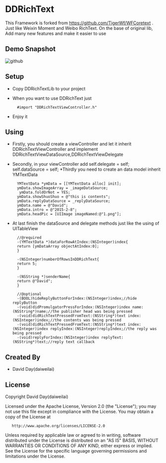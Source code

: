 # DDRichText
This Framework is forked from https://github.com/TigerWf/WFCoretext . Just like Weixin Moment and Weibo RichText. On the base of original lib, Add many new features and make it easier to use

Demo Snapshot  
----------------------------------- 
![github](https://github.com/daiweilai/DDRichText/blob/master/personal_showBac%402x.png "github")

Setup
----------------------------------- 
* Copy DDRichTextLib to your project
* When you want to use DDRichText just 
		
		#import "DDRichTextViewController.h"
		
* Enjoy it

Using
----------------------------------- 
* Firstly, you should create a viewController and let it inherit DDRichTextViewController and implement DDRichTextViewDataSource,DDRichTextViewDelegate
* Secondly, in your viewController add 
		self.delegate = self;
		self.dataSource = self;
*Thirdly you need to create an data model inherit YMTextData
		
		YMTextData *ymData = [[YMTextData alloc] init];
		ymData.showImageArray = _imageDataSource;
		 ymData.foldOrNot = YES;
		ymData.showShuoShuo = @"this is contents";
		ymData.replyDataSource = _replyDataSource;
		ymData.name = @"David";
		ymData.intro = @"2015-2-8";
		ymData.headPic = [UIImage imageNamed:@"1.png"];
		
		 
* At last finish the dataSource and delegate methods just like the using of UITableView
		
		//@required
		-(YMTextData *)dataForRowAtIndex:(NSInteger)index{
		return [ymDataArray objectAtIndex:0];
		}
		
		-(NSInteger)numberOfRowsInDDRichText{
		return 5;
		}
		
		-(NSString *)senderName{
		return @"David";
		}
		
		//@optional
		-(BOOL)hideReplyButtonForIndex:(NSInteger)index;//hide replyButton
		-(void)didPromulgatorPressForIndex:(NSInteger)index name:(NSString*)name;//the publisher head was being pressed
		-(void)didRichTextPressedFromText:(NSString*)text index:(NSInteger)index;//the contents was being pressed
		-(void)didRichTextPressedFromText:(NSString*)text index:(NSInteger)index replyIndex:(NSInteger)replyIndex;//the reply was being pressed
		-(void)replyForIndex:(NSInteger)index replyText:(NSString*)text;//reply text callback		
		


Created By
------------
* David Day(daiweilai)

License  
----------------------------------- 
Copyright David Day(daiweilai)

   Licensed under the Apache License, Version 2.0 (the "License");
   you may not use this file except in compliance with the License.
   You may obtain a copy of the License at

       http://www.apache.org/licenses/LICENSE-2.0

   Unless required by applicable law or agreed to in writing, software
   distributed under the License is distributed on an "AS IS" BASIS,
   WITHOUT WARRANTIES OR CONDITIONS OF ANY KIND, either express or implied.
   See the License for the specific language governing permissions and
   limitations under the License.
